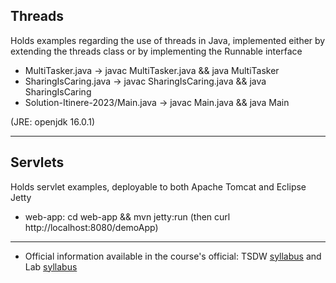 ## Threads

Holds examples regarding the use of threads in Java, implemented either by extending the threads class
or by implementing the Runnable interface

- MultiTasker.java -> javac MultiTasker.java && java MultiTasker
- SharingIsCaring.java -> javac SharingIsCaring.java && java SharingIsCaring
- Solution-Itinere-2023/Main.java -> javac Main.java && java Main

(JRE: openjdk 16.0.1)

-----

## Servlets

Holds servlet examples, deployable to both Apache Tomcat and Eclipse Jetty

- web-app: cd web-app && mvn jetty:run (then curl http://localhost:8080/demoApp)

-----

- Official information available in the course's official: TSDW [syllabus](https://web.dmi.unict.it/corsi/l-31/insegnamenti?seuid=BDADA9C3-7994-45D2-9730-F3D7DAFFD6F3) and Lab [syllabus](https://web.dmi.unict.it/corsi/l-31/insegnamenti?seuid=ECDA7A5E-B725-427E-AB24-39FDF7FE2C8F)